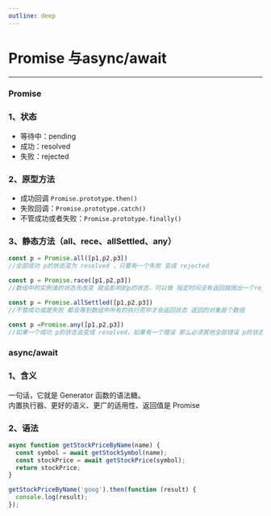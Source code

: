 ```yaml
---
outline: deep
---
```


# Promise 与async/await
---
### Promise
### 1、状态
- 等待中：pending
- 成功：resolved
- 失败：rejected

### 2、原型方法

- 成功回调 `Promise.prototype.then()`
- 失败回调：`Promise.prototype.catch() `
- 不管成功或者失败：`Promise.prototype.finally() `

### 3、静态方法（all、rece、allSettled、any）

```javascript
const p = Promise.all([p1,p2,p3])
//全部成功 p的状态变为 resolved ，只要有一个失败 变成 rejected

const p = Promise.race([p1,p2,p3])
//数组中的实例谁的状态先改变 就会影响到p的状态，可以做 指定时间没有返回就抛出一个reject

const p = Promise.allSettled([p1,p2,p3])
//不管成功或是失败 都会等到数组中所有的执行完毕才会返回状态 返回的对象是个数组

const p =Promise.any([p1,p2,p3])
//如果一个成功 p的状态会变成 resolved，如果有一个错误 那么必须其他全部错误 p的状态才会变成rejected
```

### async/await

### 1、含义

一句话，它就是 Generator 函数的语法糖。
<br/>
内置执行器、更好的语义、更广的适用性、返回值是 Promise

### 2、语法

```javascript
async function getStockPriceByName(name) {
  const symbol = await getStockSymbol(name);
  const stockPrice = await getStockPrice(symbol);
  return stockPrice;
}

getStockPriceByName('goog').then(function (result) {
  console.log(result);
});
```
